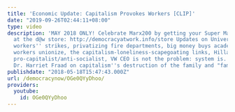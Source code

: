 ```yaml
---
title: 'Economic Update: Capitalism Provokes Workers [CLIP]'
date: "2019-09-26T02:44:11+08:00"
type: video
description: 'MAY 2018 ONLY! Celebrate Marx200 by getting your Super Marx apparel
  at the d@w store: http://democracyatwork.info/store Updates on University of California
  workers'' strikes, privatizing fire departments, big money buys academia, fast-food
  workers unionize, the capitalism-loneliness-scapegoating links, Hillary Clinton
  pro-capitalist/anti-socialist, VW CEO is not the problem: system is. Interview with
  Dr. Harriet Fraad on capitalism''s destruction of the family and "family values".'
publishdate: "2018-05-18T15:47:43.000Z"
url: /democracynow/OGe0QYyDhoo/
providers:
  youtube:
    id: OGe0QYyDhoo
---
```

